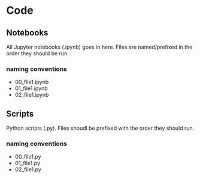 # Code

## Notebooks

All Jupyter notebooks (.ipynb) goes in here. Files are named/prefixed in the order they should be run.

### naming conventions

- 00_file1.ipynb
- 01_file1.ipynb
- 02_file1.ipynb

## Scripts

Python scripts (.py). Files shoudl be prefixed with the order they should run.

### naming conventions

- 00_file1.py
- 01_file1.py
- 02_file1.py
